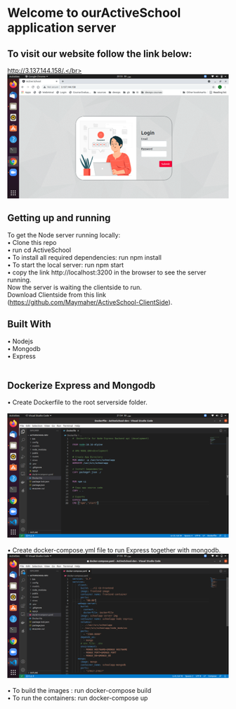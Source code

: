 # Welcome to ourActiveSchool application server
## To visit our website follow the link below:
http://3.137.144.158/.</br> 
</br>
![](img/loginPage.png) 
</br>
## Getting up and running
To get the Node server running locally: </br> 
  • Clone this repo </br> 
  • run	cd ActiveSchool </br> 
  •	To install all required dependencies: run npm install </br> 
  • To start the local server: run npm start </br> 
  •	copy the link  http://localhost:3200 in the browser to see the server running. </br> 
Now the server is waiting the clientside to run. </br> 
Download Clientside from this link (https://github.com/Maymaher/ActiveSchool-ClientSide). </br> 
 
## Built With
  •	Nodejs  </br> 
  •	Mongodb </br> 
  •	Express </br> 
   <br/>
## Dockerize Express and Mongodb
  • Create Dockerfile to the root serverside folder.<br/>
  <br/>
  ![](img/Dockerfile.png) <br/>
  <br/>
  • Create docker-compose.yml file to run Express together with mongodb. <br/>
  ![](img/Dockercompose.png) <br/>
  <br/>
  • To build the images : run docker-compose build <br/>
  • To run the containers: run docker-compose up <br/>



